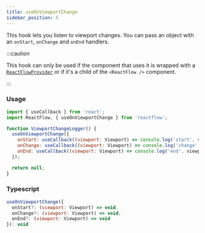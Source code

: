 ```yaml
---
title: useOnViewportChange
sidebar_position: 5
---
```


This hook lets you listen to viewport changes. You can pass an object with an `onStart`, `onChange` and `onEnd` handlers.

:::caution

This hook can only be used if the component that uses it is wrapped with a [`ReactFlowProvider`](/docs/api/react-flow-provider/) or if it's a child of the `<ReactFlow />` component.

:::

### Usage

```js
import { useCallback } from 'react';
import ReactFlow, { useOnViewportChange } from 'reactflow';

function ViewportChangeLogger() {
  useOnViewportChange({
    onStart: useCallback((viewport: Viewport) => console.log('start', viewport), []),
    onChange: useCallback((viewport: Viewport) => console.log('change', viewport), []),
    onEnd: useCallback((viewport: Viewport) => console.log('end', viewport), []),
  });

  return null;
}
```

### Typescript

```js
useOnViewportChange({
  onStart?: (viewport: Viewport) => void,
  onChange?: (viewport: Viewport) => void,
  onEnd?: (viewport: Viewport) => void
}): void
```
